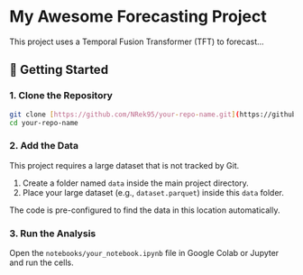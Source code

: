# My Awesome Forecasting Project

This project uses a Temporal Fusion Transformer (TFT) to forecast...

## 🚀 Getting Started

### 1. Clone the Repository

```bash
git clone [https://github.com/NRek95/your-repo-name.git](https://github.com/NRek95/your-repo-name.git)
cd your-repo-name
```

### 2. Add the Data

This project requires a large dataset that is not tracked by Git.

1.  Create a folder named `data` inside the main project directory.
2.  Place your large dataset (e.g., `dataset.parquet`) inside this `data` folder.

The code is pre-configured to find the data in this location automatically.

### 3. Run the Analysis

Open the `notebooks/your_notebook.ipynb` file in Google Colab or Jupyter and run the cells.
